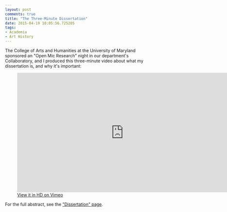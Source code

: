 ```yaml
---
layout: post
comments: true
title: "The Three-Minute Dissertation"
date: 2015-04-19 10:05:56.725205
tags:
- Academia
- Art History
---
```


The College of Arts and Humanities at the University of Maryland sponsored an "Open Mic Research" night in our department's Collaboratory, and I produced this three-minute video about what my dissertation is, and why it's important:

<figure>
<iframe src="https://player.vimeo.com/video/125351302?portrait=0" width="700" height="393" frameborder="0" webkitallowfullscreen mozallowfullscreen allowfullscreen></iframe>
<figcaption><a href="https://vimeo.com/125351302">View it in HD on Vimeo</a></figcaption>
</figure>

For the full abstract, see the ["Dissertation" page](/dissertation).
